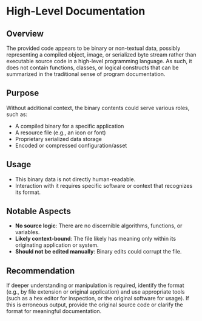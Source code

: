 # High-Level Documentation

## Overview

The provided code appears to be binary or non-textual data, possibly representing a compiled object, image, or serialized byte stream rather than executable source code in a high-level programming language. As such, it does not contain functions, classes, or logical constructs that can be summarized in the traditional sense of program documentation.

## Purpose

Without additional context, the binary contents could serve various roles, such as:

- A compiled binary for a specific application
- A resource file (e.g., an icon or font)
- Proprietary serialized data storage
- Encoded or compressed configuration/asset

## Usage

- This binary data is not directly human-readable.
- Interaction with it requires specific software or context that recognizes its format.

## Notable Aspects

- **No source logic**: There are no discernible algorithms, functions, or variables.
- **Likely context-bound**: The file likely has meaning only within its originating application or system.
- **Should not be edited manually**: Binary edits could corrupt the file.

## Recommendation

If deeper understanding or manipulation is required, identify the format (e.g., by file extension or original application) and use appropriate tools (such as a hex editor for inspection, or the original software for usage). If this is erroneous output, provide the original source code or clarify the format for meaningful documentation.